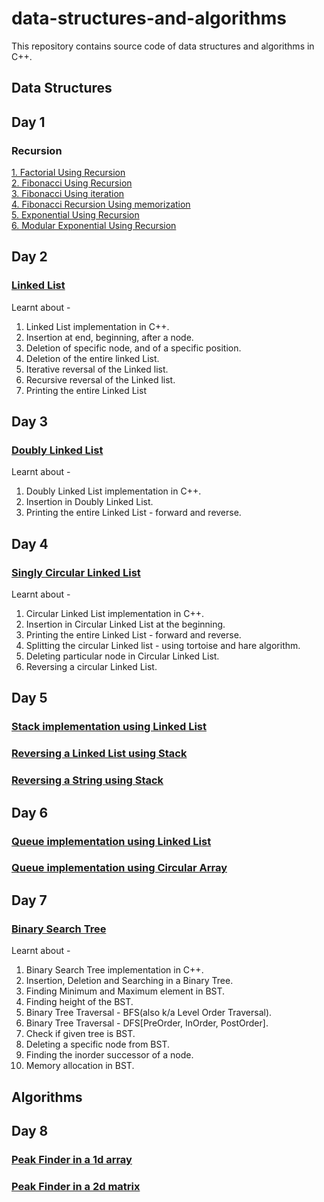 # data-structures-and-algorithms
This repository contains source code of data structures and algorithms in C++.

## Data Structures
## Day 1
### Recursion
<a href="Recursion/factorialUsingRecursion.cpp"> 1. Factorial Using Recursion </a><br>
<a href="Recursion/fibonacciUsingRecursion.cpp"> 2. Fibonacci Using Recursion </a><br>
<a href="Recursion/fibonacciUsingIteration.cpp"> 3. Fibonacci Using iteration </a><br>
<a href="Recursion/fibonacciRecursionUsingMemorization.cpp"> 4. Fibonacci Recursion Using memorization </a><br>
<a href="Recursion/fibonacciRecursionUsingMemorization.cpp"> 5. Exponential Using Recursion </a><br>
<a href="Recursion/modularExplonentiationUsingRecursion.cpp"> 6. Modular Exponential Using Recursion </a><br>
## Day 2
### <a href="linear-ds/LinkedList.cpp">Linked List</a>
Learnt about -
1. Linked List implementation in C++.
2. Insertion at end, beginning, after a node.
3. Deletion of specific node, and of a specific position.
4. Deletion of the entire linked List.
5. Iterative reversal of the Linked list.
6. Recursive reversal of the Linked list.
7. Printing the entire Linked List
## Day 3
### <a href="linear-ds/DoublyLinkedList.cpp">Doubly Linked List</a>
Learnt about -
1. Doubly Linked List implementation in C++.
2. Insertion in Doubly Linked List.
3. Printing the entire Linked List - forward and reverse.
## Day 4
### <a href="linear-ds/SinglyCircularLinkedList.cpp">Singly Circular Linked List</a>
Learnt about -
1. Circular Linked List implementation in C++.
2. Insertion in Circular Linked List at the beginning.
3. Printing the entire Linked List - forward and reverse.
4. Splitting the circular Linked list - using tortoise and hare algorithm.
5. Deleting particular node in Circular Linked List.
6. Reversing a circular Linked List.
## Day 5
### <a href="linear-ds/Stack.cpp">Stack implementation using Linked List</a>
### <a href="linear-ds/LinkedListReverseUsingStack.cpp">Reversing a Linked List using Stack</a>
### <a href="linear-ds/StringReverseUsingStack.cpp">Reversing a String using Stack</a>
## Day 6
### <a href="linear-ds/QueueUsingLinkedList.cpp">Queue implementation using Linked List</a>
### <a href="linear-ds/QueueUsingCircularArray.cpp">Queue implementation using Circular Array</a>
## Day 7
### <a href="non-linear-ds/BinarySearchTree.cpp">Binary Search Tree</a>
Learnt about -
1. Binary Search Tree implementation in C++.
2. Insertion, Deletion and Searching in a Binary Tree.
3. Finding Minimum and Maximum element in BST.
4. Finding height of the BST.
5. Binary Tree Traversal - BFS(also k/a Level Order Traversal).
6. Binary Tree Traversal - DFS[PreOrder, InOrder, PostOrder].
7. Check if given tree is BST.
8. Deleting a specific node from BST.
9. Finding the inorder successor of a node.
10. Memory allocation in BST.

## Algorithms
## Day 8
### <a href="algorithms/PeakFinder-1d.cpp">Peak Finder in a 1d array</a>
### <a href="algorithms/PeakFinder-2d.cpp">Peak Finder in a 2d matrix</a>
